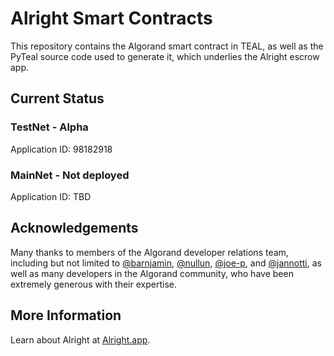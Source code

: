 # Alright Smart Contracts

This repository contains the Algorand smart contract in TEAL, as well as the PyTeal source code used to generate it, which underlies the Alright escrow app.

## Current Status

### TestNet - Alpha

Application ID: 98182918

### MainNet - Not deployed

Application ID: TBD

## Acknowledgements

Many thanks to members of the Algorand developer relations team, including but not limited to [@barnjamin](https://github.com/barnjamin), [@nullun](https://github.com/nullun), [@joe-p](https://github.com/joe-p), and [@jannotti](https://github.com/jannotti), as well as many developers in the Algorand community, who have been extremely generous with their expertise.

## More Information

Learn about Alright at [Alright.app](https://alright.app).